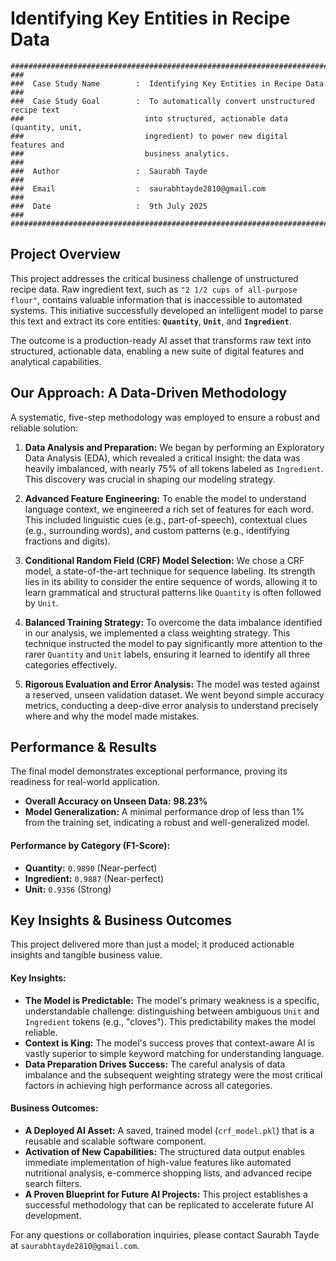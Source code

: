 # Identifying Key Entities in Recipe Data

```
###################################################################################
###
###  Case Study Name        :  Identifying Key Entities in Recipe Data
###
###  Case Study Goal        :  To automatically convert unstructured recipe text
###                           into structured, actionable data (quantity, unit,
###                           ingredient) to power new digital features and
###                           business analytics.
###
###  Author                 :  Saurabh Tayde
###
###  Email                  :  saurabhtayde2810@gmail.com
###
###  Date                   :  9th July 2025
###
###################################################################################
```

## Project Overview

This project addresses the critical business challenge of unstructured recipe data. Raw ingredient text, such as `"2 1/2 cups of all-purpose flour"`, contains valuable information that is inaccessible to automated systems. This initiative successfully developed an intelligent model to parse this text and extract its core entities: **`Quantity`**, **`Unit`**, and **`Ingredient`**.

The outcome is a production-ready AI asset that transforms raw text into structured, actionable data, enabling a new suite of digital features and analytical capabilities.

## Our Approach: A Data-Driven Methodology

A systematic, five-step methodology was employed to ensure a robust and reliable solution:

1.  **Data Analysis and Preparation:** We began by performing an Exploratory Data Analysis (EDA), which revealed a critical insight: the data was heavily imbalanced, with nearly 75% of all tokens labeled as `Ingredient`. This discovery was crucial in shaping our modeling strategy.

2.  **Advanced Feature Engineering:** To enable the model to understand language context, we engineered a rich set of features for each word. This included linguistic cues (e.g., part-of-speech), contextual clues (e.g., surrounding words), and custom patterns (e.g., identifying fractions and digits).

3.  **Conditional Random Field (CRF) Model Selection:** We chose a CRF model, a state-of-the-art technique for sequence labeling. Its strength lies in its ability to consider the entire sequence of words, allowing it to learn grammatical and structural patterns like `Quantity` is often followed by `Unit`.

4.  **Balanced Training Strategy:** To overcome the data imbalance identified in our analysis, we implemented a class weighting strategy. This technique instructed the model to pay significantly more attention to the rarer `Quantity` and `Unit` labels, ensuring it learned to identify all three categories effectively.

5.  **Rigorous Evaluation and Error Analysis:** The model was tested against a reserved, unseen validation dataset. We went beyond simple accuracy metrics, conducting a deep-dive error analysis to understand precisely where and why the model made mistakes.

## Performance & Results

The final model demonstrates exceptional performance, proving its readiness for real-world application.

*   **Overall Accuracy on Unseen Data:** **98.23%**
*   **Model Generalization:** A minimal performance drop of less than 1% from the training set, indicating a robust and well-generalized model.

#### **Performance by Category (F1-Score):**
*   **Quantity:** `0.9890` (Near-perfect)
*   **Ingredient:** `0.9887` (Near-perfect)
*   **Unit:** `0.9356` (Strong)

## Key Insights & Business Outcomes

This project delivered more than just a model; it produced actionable insights and tangible business value.

#### **Key Insights:**
*   **The Model is Predictable:** The model's primary weakness is a specific, understandable challenge: distinguishing between ambiguous `Unit` and `Ingredient` tokens (e.g., "cloves"). This predictability makes the model reliable.
*   **Context is King:** The model's success proves that context-aware AI is vastly superior to simple keyword matching for understanding language.
*   **Data Preparation Drives Success:** The careful analysis of data imbalance and the subsequent weighting strategy were the most critical factors in achieving high performance across all categories.

#### **Business Outcomes:**
*   **A Deployed AI Asset:** A saved, trained model (`crf_model.pkl`) that is a reusable and scalable software component.
*   **Activation of New Capabilities:** The structured data output enables immediate implementation of high-value features like automated nutritional analysis, e-commerce shopping lists, and advanced recipe search filters.
*   **A Proven Blueprint for Future AI Projects:** This project establishes a successful methodology that can be replicated to accelerate future AI development.



For any questions or collaboration inquiries, please contact Saurabh Tayde at `saurabhtayde2810@gmail.com`.
